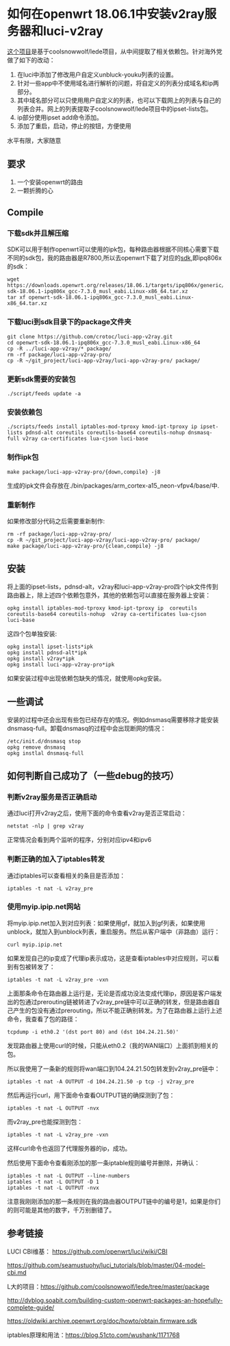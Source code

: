 # 如何在openwrt 18.06.1中安装v2ray服务器和luci-v2ray

[这个项目](https://github.com/crotoc/luci-app-v2ray)是基于coolsnowwolf/lede项目，从中间提取了相关依赖包。针对海外党做了如下的改动：

1. 在luci中添加了修改用户自定义unbluck-youku列表的设置。
2. 针对一些app中不使用域名进行解析的问题，将自定义的列表分成域名和ip两部分。
3. 其中域名部分可以只使用用户自定义的列表，也可以下载网上的列表与自己的列表合并。网上的列表提取子coolsnowwolf/lede项目中的ipset-lists包。
4. ip部分使用ipset add命令添加。
5. 添加了重启，启动，停止的按钮，方便使用

水平有限，大家随意

## 要求

1. 一个安装openwrt的路由
2. 一颗折腾的心

## Compile

### 下载sdk并且解压缩

SDK可以用于制作openwrt可以使用的ipk包，每种路由器根据不同核心需要下载不同的sdk包，我的路由器是R7800,所以去openwrt下载了对应的[sdk](https://downloads.openwrt.org/releases/18.06.2/targets/),即ipq806x的sdk：

	wget https://downloads.openwrt.org/releases/18.06.1/targets/ipq806x/generic/openwrt-sdk-18.06.1-ipq806x_gcc-7.3.0_musl_eabi.Linux-x86_64.tar.xz
	tar xf openwrt-sdk-18.06.1-ipq806x_gcc-7.3.0_musl_eabi.Linux-x86_64.tar.xz


### 下载luci到sdk目录下的package文件夹

	git clone https://github.com/crotoc/luci-app-v2ray.git
	cd openwrt-sdk-18.06.1-ipq806x_gcc-7.3.0_musl_eabi.Linux-x86_64
	cp -R ../luci-app-v2ray/* package/
	rm -rf package/luci-app-v2ray-pro/
	cp -R ~/git_project/luci-app-v2ray/luci-app-v2ray-pro/ package/

### 更新sdk需要的安装包

	./script/feeds update -a

### 安装依赖包

	./scripts/feeds install iptables-mod-tproxy kmod-ipt-tproxy ip ipset-lists pdnsd-alt coreutils coreutils-base64 coreutils-nohup dnsmasq-full v2ray ca-certificates lua-cjson luci-base
	
### 制作ipk包

	make package/luci-app-v2ray-pro/{down,compile} -j8
	
生成的ipk文件会存放在./bin/packages/arm_cortex-a15_neon-vfpv4/base/中.

### 重新制作

如果修改部分代码之后需要重新制作:

	rm -rf package/luci-app-v2ray-pro/
	cp -R ~/git_project/luci-app-v2ray/luci-app-v2ray-pro/ package/
	make package/luci-app-v2ray-pro/{clean,compile} -j8
	
## 安装

将上面的ipset-lists，pdnsd-alt，v2ray和luci-app-v2ray-pro四个ipk文件传到路由器上，除上述四个依赖包意外，其他的依赖包可以直接在服务器上安装：

	opkg install iptables-mod-tproxy kmod-ipt-tproxy ip  coreutils coreutils-base64 coreutils-nohup  v2ray ca-certificates lua-cjson luci-base

这四个包单独安装:

	opkg install ipset-lists*ipk
	opkg install pdnsd-alt*ipk
	opkg install v2ray*ipk
	opkg install luci-app-v2ray-pro*ipk
	
如果安装过程中出现依赖包缺失的情况，就使用opkg安装。

## 一些调试

安装的过程中还会出现有些包已经存在的情况。例如dnsmasq需要移除才能安装dnsmasq-full。卸载dnsmasq的过程中会出现断网的情况：

	/etc/init.d/dnsmasq stop
	opkg remove dnsmasq
	opkg instlal dnsmasq-full

## 如何判断自己成功了（一些debug的技巧）

### 判断v2ray服务是否正确启动

通过luci打开v2ray之后，使用下面的命令查看v2ray是否正常启动：

	netstat -nlp | grep v2ray

正常情况会看到两个监听的程序，分别对应ipv4和ipv6

### 判断正确的加入了iptables转发

通过iptables可以查看相关的条目是否添加：

	iptables -t nat -L v2ray_pre

### 使用myip.ipip.net网站

将myip.ipip.net加入到对应列表：如果使用gf，就加入到gf列表，如果使用unblock，就加入到unblock列表，重启服务。然后从客户端中（非路由）运行：
	
	curl myip.ipip.net

如果发现自己的ip变成了代理ip表示成功，这是查看iptables中对应规则，可以看到有包被转发了：

	iptables -t nat -L v2ray_pre -vxn

上面那条命令在路由器上运行是，无论是否成功没法变成代理ip，原因是客户端发出的包通过prerouting链被转进了v2ray_pre链中可以正确的转发，但是路由器自己产生的包没有通过prerouting，所以不能正确别转发。为了在路由器上运行上述命令，我查看了包的路径：

	tcpdump -i eth0.2 '(dst port 80) and (dst 104.24.21.50)'

发现路由器上使用curl的时候，只能从eth0.2（我的WAN端口）上面抓到相关的包。

所以我使用了一条新的规则将wan端口到104.24.21.50包转发到v2ray_pre链中：

	iptables -t nat -A OUTPUT -d 104.24.21.50 -p tcp -j v2ray_pre

然后再运行curl，用下面命令查看OUTPUT链的确探测到了包：

	iptables -t nat -L OUTPUT -nvx

而v2ray_pre也能探测到包：

	iptables -t nat -L v2ray_pre -vxn

这样curl命令也返回了代理服务器的ip，成功。

然后使用下面命令查看刚添加的那一条iptable规则编号并删除，并确认：

	iptables -t nat -L OUTPUT --line-numbers
	iptables -t nat -L OUTPUT -D 1
	iptables -t nat -L OUTPUT -nvx
	
注意我刚刚添加的那一条规则在我的路由器OUTPUT链中的编号是1，如果是你们的则可能是其他的数字，千万别删错了。




## 参考链接

LUCI CBI维基： https://github.com/openwrt/luci/wiki/CBI

https://github.com/seamustuohy/luci_tutorials/blob/master/04-model-cbi.md

L大的项目：https://github.com/coolsnowwolf/lede/tree/master/package

http://dvblog.soabit.com/building-custom-openwrt-packages-an-hopefully-complete-guide/

https://oldwiki.archive.openwrt.org/doc/howto/obtain.firmware.sdk

iptables原理和用法：https://blog.51cto.com/wushank/1171768
